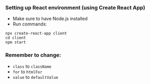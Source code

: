 ### Setting up React environment (using Create React App)
- Make sure to have Node.js installed
- Run commands: 
```
npx create-react-app client
cd client
npm start
```

### Remember to change:
- `class` to `className`
- `for` to `htmlFor`
- `value` to `defaultValue`
